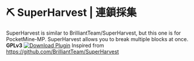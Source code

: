 # ⛏️ SuperHarvest | 連鎖採集
SuperHarvest is similar to BrilliantTeam/SuperHarvest, but this one is for PocketMine-MP.
SuperHarvest allows you to break multiple blocks at once.
**GPLv3**
[![Download Plugin](https://custom-icon-badges.herokuapp.com/badge/-Download-blue?style=for-the-badge&logo=download&logoColor=white "Download")](https://poggit.pmmp.io/p/SuperHarvest/)
Inspired from https://github.com/BrilliantTeam/SuperHarvest